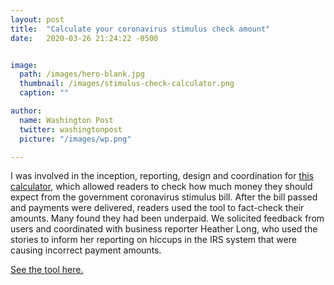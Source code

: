 ```yaml
---
layout: post
title:  "Calculate your coronavirus stimulus check amount"
date:   2020-03-26 21:24:22 -0500


image:
  path: /images/hero-blank.jpg
  thumbnail: /images/stimulus-check-calculator.png
  caption: ""

author:
  name: Washington Post
  twitter: washingtonpost
  picture: "/images/wp.png"

---
```



I was involved in the inception, reporting, design and coordination for [this calculator][project-link], which allowed readers to check how much money they should expect from the government coronavirus stimulus bill. After the bill passed and payments were delivered, readers used the tool to fact-check their amounts. Many found they had been underpaid. We solicited feedback from users and coordinated with business reporter Heather Long, who used the stories to inform her reporting on hiccups in the IRS system that were causing incorrect payment amounts.

[See the tool here.][project-link]

[project-link]: https://www.washingtonpost.com/graphics/business/coronavirus-stimulus-check-calculator/
